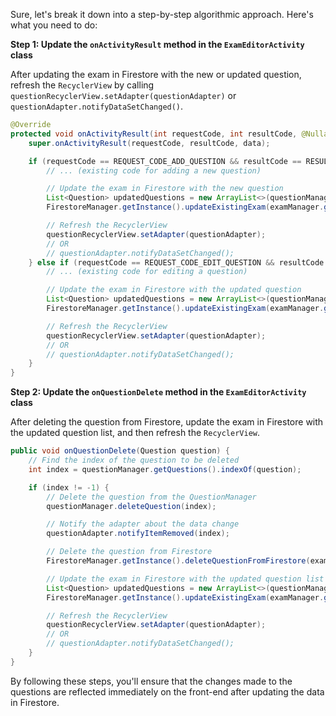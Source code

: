 Sure, let's break it down into a step-by-step algorithmic approach. Here's what you need to do:

**Step 1: Update the `onActivityResult` method in the `ExamEditorActivity` class**

After updating the exam in Firestore with the new or updated question, refresh the `RecyclerView` by calling `questionRecyclerView.setAdapter(questionAdapter)` or `questionAdapter.notifyDataSetChanged()`.

```java
@Override
protected void onActivityResult(int requestCode, int resultCode, @Nullable Intent data) {
    super.onActivityResult(requestCode, resultCode, data);

    if (requestCode == REQUEST_CODE_ADD_QUESTION && resultCode == RESULT_OK) {
        // ... (existing code for adding a new question)

        // Update the exam in Firestore with the new question
        List<Question> updatedQuestions = new ArrayList<>(questionManager.getQuestions());
        FirestoreManager.getInstance().updateExistingExam(examManager.getExamId(), examManager.getExamTitle(), examManager.getExamDate(), examManager.getExamDuration(), updatedQuestions);

        // Refresh the RecyclerView
        questionRecyclerView.setAdapter(questionAdapter);
        // OR
        // questionAdapter.notifyDataSetChanged();
    } else if (requestCode == REQUEST_CODE_EDIT_QUESTION && resultCode == RESULT_OK) {
        // ... (existing code for editing a question)

        // Update the exam in Firestore with the updated question
        List<Question> updatedQuestions = new ArrayList<>(questionManager.getQuestions());
        FirestoreManager.getInstance().updateExistingExam(examManager.getExamId(), examManager.getExamTitle(), examManager.getExamDate(), examManager.getExamDuration(), updatedQuestions);

        // Refresh the RecyclerView
        questionRecyclerView.setAdapter(questionAdapter);
        // OR
        // questionAdapter.notifyDataSetChanged();
    }
}
```

**Step 2: Update the `onQuestionDelete` method in the `ExamEditorActivity` class**

After deleting the question from Firestore, update the exam in Firestore with the updated question list, and then refresh the `RecyclerView`.

```java
public void onQuestionDelete(Question question) {
    // Find the index of the question to be deleted
    int index = questionManager.getQuestions().indexOf(question);

    if (index != -1) {
        // Delete the question from the QuestionManager
        questionManager.deleteQuestion(index);

        // Notify the adapter about the data change
        questionAdapter.notifyItemRemoved(index);

        // Delete the question from Firestore
        FirestoreManager.getInstance().deleteQuestionFromFirestore(examManager.getExamId(), question);

        // Update the exam in Firestore with the updated question list
        List<Question> updatedQuestions = new ArrayList<>(questionManager.getQuestions());
        FirestoreManager.getInstance().updateExistingExam(examManager.getExamId(), examManager.getExamTitle(), examManager.getExamDate(), examManager.getExamDuration(), updatedQuestions);

        // Refresh the RecyclerView
        questionRecyclerView.setAdapter(questionAdapter);
        // OR
        // questionAdapter.notifyDataSetChanged();
    }
}
```

By following these steps, you'll ensure that the changes made to the questions are reflected immediately on the front-end after updating the data in Firestore.
